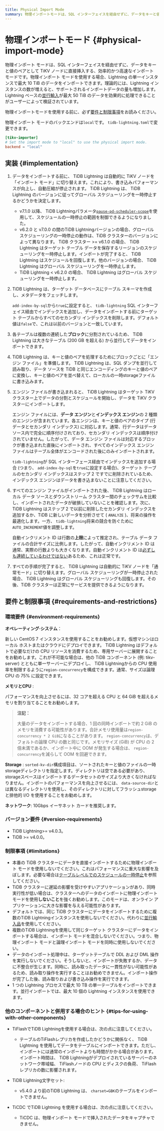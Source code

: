 ```yaml
---
title: Physical Import Mode
summary: 物理インポートモードは、SQL インターフェイスを経由せずに、データをキーと値のペアとして TiKV ノードに直接挿入する効率的かつ高速なインポートモードです。Lightning インスタンスの数が増えると、サポートされるインポートデータの量も増加します。物理インポートモードを使用する前に、要件と制限事項をお読みください。物理インポートモードのバックエンドはlocalで、tidb-lightning.tomlで変更できます。データをインポートする前に、TiDB Lightningは自動的にTiKVノードを「インポートモード」に切り替えます。
---
```


# 物理インポートモード {#physical-import-mode}

物理インポート モードは、SQL インターフェイスを経由せずに、データをキーと値のペアとして TiKV ノードに直接挿入する、効率的かつ高速なインポート モードです。物理インポート モードを使用する場合、Lightning の単一インスタンスで最大 10 TiB のデータをインポートできます。理論的には、Lightning インスタンスの数が増えると、サポートされるインポートデータの量も増加します。 Lightning ベースの[並行輸入](/tidb-lightning/tidb-lightning-distributed-import.md)が最大 50 TiB のデータを効果的に処理できることがユーザーによって検証されています。

物理インポートモードを使用する前に、必ず[要件と制限事項](#requirements-and-restrictions)をお読みください。

物理インポート モードのバックエンドは`local`です。 `tidb-lightning.toml`で変更できます。

```toml
[tikv-importer]
# Set the import mode to "local" to use the physical import mode.
backend = "local"
```

## 実装 {#implementation}

1.  データをインポートする前に、 TiDB Lightning は自動的に TiKV ノードを「インポート モード」に切り替えます。これにより、書き込みパフォーマンスが向上し、自動圧縮が停止されます。 TiDB Lightning は、 TiDB Lightning のバージョンに従ってグローバル スケジューリングを一時停止するかどうかを決定します。

    -   v7.1.0 以降、 TiDB Lightningパラメータ[`pause-pd-scheduler-scope`](/tidb-lightning/tidb-lightning-configuration.md)を使用して、スケジュールの一時停止の範囲を制御できるようになりました。
    -   v6.2.0 と v7.0.0 の間のTiDB Lightningバージョンの場合、グローバル スケジューリングの一時停止の動作は、TiDB クラスターのバージョンによって異なります。 TiDB クラスター &gt;= v6.1.0 の場合、 TiDB Lightning はターゲット テーブル データを保存するリージョンのスケジューリングを一時停止します。インポートが完了すると、 TiDB Lightning はスケジュールを回復します。他のバージョンの場合、 TiDB Lightning はグローバル スケジューリングを一時停止します。
    -   TiDB Lightning &lt; v6.2.0 の場合、 TiDB Lightning はグローバル スケジューリングを一時停止します。

2.  TiDB Lightning は、ターゲット データベースにテーブル スキーマを作成し、メタデータをフェッチします。

    `add-index-by-sql`から`true`に設定すると、 `tidb-lightning` SQL インターフェイス経由でインデックスを追加し、データをインポートする前にターゲット テーブルからすべてのセカンダリ インデックスを削除します。デフォルト値は`false`で、これは以前のバージョンと一致しています。

3.  各テーブルは複数の連続した**ブロック**に分割されているため、 TiDB Lightning は大きなテーブル (200 GB を超える) から並行してデータをインポートできます。

4.  TiDB Lightning は、キーと値のペアを処理するためにブロックごとに「エンジン ファイル」を準備します。 TiDB Lightning は、SQL ダンプを並行して読み取り、データ ソースを TiDB と同じエンコーディングのキーと値のペアに変換し、キーと値のペアを並べ替えて、ローカルの一時storageファイルに書き込みます。

5.  エンジン ファイルが書き込まれると、 TiDB Lightning はターゲット TiKV クラスター上でデータの分割とスケジュールを開始し、データを TiKV クラスターにインポートします。

    エンジン ファイルには、**データ エンジン**と**インデックス エンジン**の 2 種類のエンジンが含まれています。各エンジンは、キーと値のペアのタイプ (行データとセカンダリ インデックス) に対応します。通常、行データはデータ ソース内で完全に順序付けされており、セカンダリ インデックスは順序付けされていません。したがって、データ エンジン ファイルは対応するブロックが書き込まれた直後にインポートされ、すべてのインデックス エンジン ファイルはテーブル全体がエンコードされた後にのみインポートされます。

    `tidb-lightning`が SQL インターフェース経由でインデックスを追加する場合 (つまり、 `add-index-by-sql`を`true`に設定する場合)、ターゲット テーブルのセカンダリ インデックスはステップ 2 ですでに削除されているため、インデックス エンジンはデータを書き込まないことに注意してください。

6.  すべてのエンジン ファイルがインポートされた後、 TiDB Lightning はローカル データ ソースとダウンストリーム クラスター間のチェックサムを比較し、インポートされたデータが破損していないことを確認します。次に、 TiDB Lightning はステップ 2 で以前に削除したセカンダリ インデックスを追加するか、TiDB に新しいデータを分析させて ( `ANALYZE` )、将来の操作を最適化します。一方、 `tidb-lightning`将来の競合を防ぐために`AUTO_INCREMENT`値を調整します。

    自動インクリメント ID は行数の**上限**によって推定され、テーブル データ ファイルの合計サイズに比例します。したがって、自動インクリメント ID は通常、実際の行数よりも大きくなります。自動インクリメント ID は[必ずしも連続しているわけではない](/mysql-compatibility.md#auto-increment-id)あるため、これは正常です。

7.  すべての手順が完了すると、 TiDB Lightning は自動的に TiKV ノードを「通常モード」に切り替えます。グローバル スケジューリングが一時停止された場合、 TiDB Lightning はグローバル スケジューリングも回復します。その後、TiDB クラスターは正常にサービスを提供できるようになります。

## 要件と制限事項 {#requirements-and-restrictions}

### 環境要件 {#environment-requirements}

**オペレーティング·システム**：

新しい CentOS 7 インスタンスを使用することをお勧めします。仮想マシンはローカル ホストまたはクラウドにデプロイできます。 TiDB Lightning はデフォルトで必要なだけの CPU リソースを消費するため、専用サーバーに展開することをお勧めします。これが不可能な場合は、他の TiDB コンポーネント (例: tikv-server) とともに単一サーバーにデプロイし、 TiDB Lightningからの CPU 使用率を制限するように`region-concurrency`を構成できます。通常、サイズは論理 CPU の 75% に設定できます。

**メモリとCPU** :

パフォーマンスを向上させるには、32 コアを超える CPU と 64 GiB を超えるメモリを割り当てることをお勧めします。

> **注記：**
>
> 大量のデータをインポートする場合、1 回の同時インポートで約 2 GiB のメモリを消費する可能性があります。合計メモリ使用量は`region-concurrency * 2 GiB`になることがあります。 `region-concurrency`は、デフォルトの論理 CPU の数と同じです。メモリサイズ (GiB) が CPU の 2 倍未満であるか、インポート中に OOM が発生する場合は、 `region-concurrency`を減らして OOM を回避できます。

**Storage** : `sorted-kv-dir`構成項目は、ソートされたキーと値のファイルの一時storageディレクトリを指定します。ディレクトリは空である必要があり、storageスペースはインポートするデータセットのサイズより大きくなければなりません。インポートのパフォーマンスを向上させるには、 `data-source-dir`とは異なるディレクトリを使用し、そのディレクトリに対してフラッシュstorageと排他的 I/O を使用することをお勧めします。

**ネットワーク**: 10Gbps イーサネット カードを推奨します。

### バージョン要件 {#version-requirements}

-   TiDB Lightning&gt;= v4.0.3。
-   TiDB &gt;= v4.0.0。

### 制限事項 {#limitations}

-   本番の TiDB クラスターにデータを直接インポートするために物理インポート モードを使用しないでください。これはパフォーマンスに重大な影響を及ぼします。必要な場合は[テーブルレベルでのスケジュールの一時停止](/tidb-lightning/tidb-lightning-physical-import-mode-usage.md#scope-of-pausing-scheduling-during-import)を参照してください。
-   TiDB クラスターに遅延の影響を受けやすいアプリケーションがあり、同時実行性が低い場合は、クラスターへのデータのインポートに物理インポート モードを使用**しないこと**を強くお勧めします。このモードは、オンライン アプリケーションに大きな影響を与える可能性があります。
-   デフォルトでは、同じ TiDB クラスターにデータをインポートするために複数のTiDB Lightningインスタンスを使用しないでください。代わりに[並行輸入品](/tidb-lightning/tidb-lightning-distributed-import.md)を使用してください。
-   複数のTiDB Lightningを使用して同じターゲット クラスターにデータをインポートする場合は、インポート モードを混合しないでください。つまり、物理インポート モードと論理インポート モードを同時に使用しないでください。
-   データのインポート処理中は、ターゲットテーブルで DDL および DML 操作を実行しないでください。そうしないと、インポートが失敗するか、データに不整合が生じます。同時に、読み取ったデータに一貫性がない可能性があるため、読み取り操作を実行することはお勧めできません。インポート操作が完了した後、読み取りおよび書き込み操作を実行できます。
-   1 つの Lightning プロセスで最大 10 TB の単一テーブルをインポートできます。並行インポートでは、最大 10 個の Lightning インスタンスを使用できます。

### 他のコンポーネントと併用する場合のヒント {#tips-for-using-with-other-components}

-   TiFlashでTiDB Lightningを使用する場合は、次の点に注意してください。

    -   テーブルのTiFlashレプリカを作成したかどうかに関係なく、 TiDB Lightning を使用してデータをテーブルにインポートできます。ただし、インポートには通常のインポートよりも時間がかかる場合があります。インポート時間は、 TiDB Lightningがデプロイされているサーバーのネットワーク帯域幅、 TiFlashノードの CPU とディスクの負荷、 TiFlashレプリカの数に影響されます。

-   TiDB Lightning文字セット:

    -   v5.4.0 より前のTiDB Lightning は、 `charset=GBK`のテーブルをインポートできません。

-   TiCDC でTiDB Lightning を使用する場合は、次の点に注意してください。

    -   TiCDC は、物理インポート モードで挿入されたデータをキャプチャできません。
